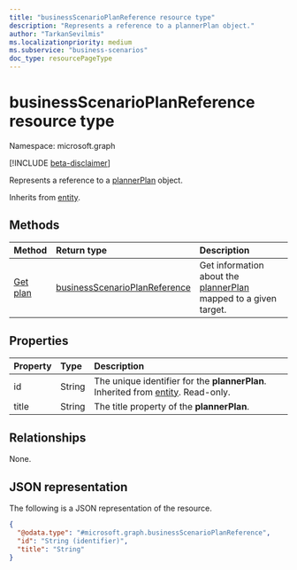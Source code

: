 ```yaml
---
title: "businessScenarioPlanReference resource type"
description: "Represents a reference to a plannerPlan object."
author: "TarkanSevilmis"
ms.localizationpriority: medium
ms.subservice: "business-scenarios"
doc_type: resourcePageType
---
```


# businessScenarioPlanReference resource type

Namespace: microsoft.graph

[!INCLUDE [beta-disclaimer](../../includes/beta-disclaimer.md)]

Represents a reference to a [plannerPlan](../resources/plannerplan.md) object.

Inherits from [entity](../resources/entity.md).

## Methods

|Method|Return type|Description|
|:---|:---|:---|
|[Get plan](../api/businessscenarioplanner-getplan.md)|[businessScenarioPlanReference](../resources/businessscenarioplanreference.md)|Get information about the [plannerPlan](../resources/plannerplan.md) mapped to a given target.|

## Properties

|Property|Type|Description|
|:---|:---|:---|
|id|String|The unique identifier for the **plannerPlan**. Inherited from [entity](../resources/entity.md). Read-only.|
|title|String|The title property of the **plannerPlan**.|

## Relationships

None.

## JSON representation

The following is a JSON representation of the resource.
<!-- {
  "blockType": "resource",
  "keyProperty": "id",
  "@odata.type": "microsoft.graph.businessScenarioPlanReference",
  "baseType": "microsoft.graph.entity",
  "openType": false
}
-->
``` json
{
  "@odata.type": "#microsoft.graph.businessScenarioPlanReference",
  "id": "String (identifier)",
  "title": "String"
}
```

